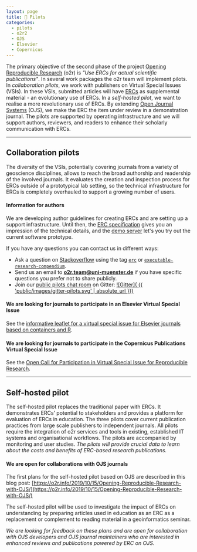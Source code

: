 ```yaml
---
layout: page
title: 🚀 Pilots
categories:
  - pilots
  - o2r2
  - OJS
  - Elsevier
  - Copernicus
---
```


The primary objective of the second phase of the project [Opening Reproducible Research](https://o2r.info) (o2r) is _"Use ERCs for actual scientific publications"_.
In several work packages the o2r team will implement pilots.
In _collaboration pilots_, we work with publishers on Virtual Special Issues (VSIs).
In these VSIs, submitted articles will have [ERCs](/results) as supplemental material - an evolutionary use of ERCs.
In a _self-hosted pilot_, we want to realise a more revolutionary use of ERCs.
By extending [Open Journal Systems](https://pkp.sfu.ca/ojs/) (OJS), we make the ERC the item under review in a demonstration journal.
The pilots are supported by operating infrastructure and we will support authors, reviewers, and readers to enhance their scholarly communication with ERCs.

------

## Collaboration pilots

The diversity of the VSIs, potentially covering journals from a variety of geoscience disciplines, allows to reach the broad authorship and readership of the involved journals.
It evaluates the creation and inspection process for ERCs outside of a prototypical lab setting, so the technical infrastructure for ERCs is completely overhauled to support a growing number of users.

#### Information for authors

We are developing author guidelines for creating ERCs and are setting up a support infrastructure.
Until then, the [ERC specification](https://o2r.info/erc-spec/) gives you an impression of the technical details, and the [demo server](https://o2r.uni-muenster.de/) let's you try out the current software prototype.

If you have any questions you can contact us in different ways:

- Ask a question on [Stackoverflow](https://stackoverflow.com) using the tag [`erc`](https://stackoverflow.com/questions/tagged/erc) or [`executable-research-compendium`](https://stackoverflow.com/questions/tagged/executable-research-compendium).
- Send us an email to **[o2r.team@uni-muenster.de](mailto:o2r.team@uni-muenster.de)** if you have specific questions you prefer not to share publicly.
- Join our [public pilots chat room](https://gitter.im/o2r-project/pilots) on Gitter: [![Gitter]( {{ 'public/images/gitter-pilots.svg' | absolute_url }})](https://gitter.im/o2r-project/pilots)

#### We are looking for journals to participate in an Elsevier Virtual Special Issue
<a name="elsevier">

See the [informative leaflet for a virtual special issue for Elsevier journals based on containers and R](/public/download/o2r-vsi_elsevier-pilot.pdf).

#### We are looking for journals to participate in the Copernicus Publications Virtual Special Issue
<a name="copernicus">

See the [Open Call for Participation in Virtual Special Issue for Reproducible Research](/public/download/o2r-vsi_editors-wanted_EGU2019.pdf).

------

## Self-hosted pilot

The self-hosted pilot replaces the traditional paper with ERCs.
It demonstrates ERCs’ potential to stakeholders and provides a platform for evaluation of ERCs in education.
The three pilots cover current publication practices from large scale publishers to independent journals.
All pilots require the integration of o2r services and tools in existing, established IT systems and organisational workflows.
The pilots are accompanied by monitoring and user studies.
_The pilots will provide crucial data to learn about the costs and benefits of ERC-based research publications._

#### We are open for collaborations with OJS journals
<a name="ojs">

The first plans for the self-hosted pilot based on OJS are described in this blog post: [https://o2r.info/2019/10/15/Opening-Reproducible-Research-with-OJS/](https://o2r.info/2019/10/15/Opening-Reproducible-Research-with-OJS/)

The self-hosted pilot will be used to investigate the impact of ERCs on understanding by preparing articles used in education as an ERC as a replacement or complement to reading material in a geoinformatics seminar.

_We are looking for feedback on these plans and are open for collaboration with OJS developers and OJS journal maintainers who are interested in enhanced reviews and publications powered by ERC on OJS._
